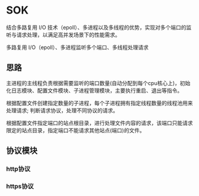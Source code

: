 # SOK
结合多路复用 I/O 技术（epoll）、多进程以及多线程的优势，实现对多个端口的监听与请求处理，以满足高并发场景下的性能需求。

多路复用 I/O（epoll）、多进程监听多个端口、多线程处理请求

## 思路
主进程的主线程负责根据需要监听的端口数量(自动分配到每个cpu核心上)，初始化日志模块、配置文件模块、子进程管理模块，主要执行重启、退出等指令。

根据配置文件创建指定数量的子进程，每个子进程拥有指定线程数量的线程池用来处理请求; 判断请求协议，处理不同协议的请求。

根据配置文件指定端口的站点根目录，进行处理文件内容的请求，该端口只能请求限定的站点目录，指定端口不能请求其他站点(端口)的文件。


## 协议模块
### http协议

### https协议


